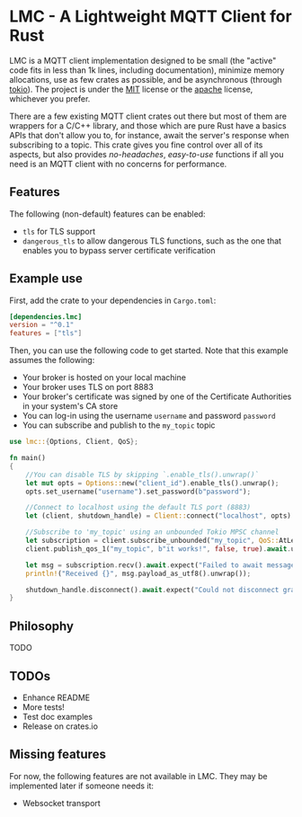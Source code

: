 # LMC - A Lightweight MQTT Client for Rust

LMC is a MQTT client implementation designed to be small (the "active" code fits in less than 1k lines, including documentation), minimize
memory allocations, use as few crates as possible, and be asynchronous (through [tokio](https://crates.io/crates/tokio)). The project
is under the [MIT](LICENSE-MIT) license or the [apache](LICENSE-APACHE) license, whichever you prefer.

There are a few existing MQTT client crates out there but most of them are wrappers for a C/C++ library, and those which are pure Rust have
a basics APIs that don't allow you to, for instance, await the server's response when subscribing to a topic. This crate gives you fine
control over all of its aspects, but also provides _no-headaches_, _easy-to-use_ functions if all you need is an MQTT client with no concerns
for performance.

## Features

The following (non-default) features can be enabled:

 - `tls` for TLS support
 - `dangerous_tls` to allow dangerous TLS functions, such as the one that enables you to bypass server certificate verification

## Example use

First, add the crate to your dependencies in `Cargo.toml`:

```toml
[dependencies.lmc]
version = "^0.1"
features = ["tls"]
```

Then, you can use the following code to get started. Note that this example assumes the following:

 - Your broker is hosted on your local machine
 - Your broker uses TLS on port 8883
 - Your broker's certificate was signed by one of the Certificate Authorities in your system's CA store
 - You can log-in using the username `username` and password `password`
 - You can subscribe and publish to the `my_topic` topic

```rust
use lmc::{Options, Client, QoS};

fn main()
{
    //You can disable TLS by skipping `.enable_tls().unwrap()`
    let mut opts = Options::new("client_id").enable_tls().unwrap();
    opts.set_username("username").set_password(b"password");

    //Connect to localhost using the default TLS port (8883)
    let (client, shutdown_handle) = Client::connect("localhost", opts).await.unwrap();

    //Subscribe to 'my_topic' using an unbounded Tokio MPSC channel
    let subscription = client.subscribe_unbounded("my_topic", QoS::AtLeastOnce).await.unwrap();
    client.publish_qos_1("my_topic", b"it works!", false, true).await.unwrap();

    let msg = subscription.recv().await.expect("Failed to await message");
    println!("Received {}", msg.payload_as_utf8().unwrap());

    shutdown_handle.disconnect().await.expect("Could not disconnect gracefully");
}
```

## Philosophy

TODO

## TODOs

 - Enhance README
 - More tests!
 - Test doc examples
 - Release on crates.io

## Missing features

For now, the following features are not available in LMC. They may be implemented later if someone needs it:

 - Websocket transport
